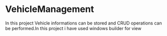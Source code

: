 # VehicleManagement
In this project Vehicle informations can be stored and CRUD operations can be performed.In this project i have used windows builder for view
